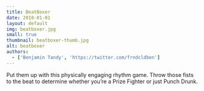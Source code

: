 ```yaml
---
title: BeatBoxer
date: 2018-01-01
layout: default
img: beatboxer.jpg
small: true
thumbnail: beatboxer-thumb.jpg
alt: beatboxer
authors:
  - ['Benjamin Tandy', 'https://twitter.com/frndcldben']
---
```

Put them up with this physically engaging rhythm game. Throw those fists to the beat to determine whether you’re a Prize Fighter or just Punch Drunk.
